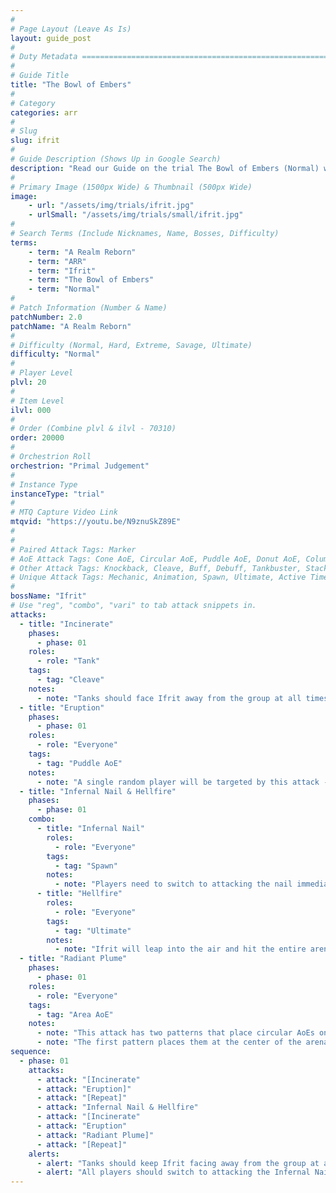 ```yaml
---
#
# Page Layout (Leave As Is)
layout: guide_post
#
# Duty Metadata ================================================================
#
# Guide Title
title: "The Bowl of Embers"
#
# Category
categories: arr
#
# Slug
slug: ifrit
#
# Guide Description (Shows Up in Google Search)
description: "Read our Guide on the trial The Bowl of Embers (Normal) where you'll face off against Ifrit."
#
# Primary Image (1500px Wide) & Thumbnail (500px Wide)
image:
    - url: "/assets/img/trials/ifrit.jpg"
    - urlSmall: "/assets/img/trials/small/ifrit.jpg"
#
# Search Terms (Include Nicknames, Name, Bosses, Difficulty)
terms:
    - term: "A Realm Reborn"
    - term: "ARR"
    - term: "Ifrit"
    - term: "The Bowl of Embers"
    - term: "Normal"
#
# Patch Information (Number & Name)
patchNumber: 2.0
patchName: "A Realm Reborn"
#
# Difficulty (Normal, Hard, Extreme, Savage, Ultimate)
difficulty: "Normal"
#
# Player Level
plvl: 20
#
# Item Level
ilvl: 000
#
# Order (Combine plvl & ilvl - 70310)
order: 20000
#
# Orchestrion Roll
orchestrion: "Primal Judgement"
#
# Instance Type
instanceType: "trial"
#
# MTQ Capture Video Link
mtqvid: "https://youtu.be/N9znuSkZ89E"
#
#
# Paired Attack Tags: Marker
# AoE Attack Tags: Cone AoE, Circular AoE, Puddle AoE, Donut AoE, Column AoE, Area AoE, Point Blank AoE, Raid Wide AoE, Proximity AoE
# Other Attack Tags: Knockback, Cleave, Buff, Debuff, Tankbuster, Stack, Spread, Tether, Stun
# Unique Attack Tags: Mechanic, Animation, Spawn, Ultimate, Active Time Maneuver
#
bossName: "Ifrit"
# Use "reg", "combo", "vari" to tab attack snippets in.
attacks:
  - title: "Incinerate"
    phases:
      - phase: 01
    roles:
      - role: "Tank"
    tags:
      - tag: "Cleave"
    notes:
      - note: "Tanks should face Ifrit away from the group at all times to avoid hitting them with this wide cleave."
  - title: "Eruption"
    phases:
      - phase: 01
    roles:
      - role: "Everyone"
    tags:
      - tag: "Puddle AoE"
    notes:
      - note: "A single random player will be targeted by this attack - it is indicated by glowing cracks below their feet - run out of the affected area as soon as possible."
  - title: "Infernal Nail & Hellfire"
    phases:
      - phase: 01
    combo:
      - title: "Infernal Nail"
        roles:
          - role: "Everyone"
        tags:
          - tag: "Spawn"
        notes:
          - note: "Players need to switch to attacking the nail immediately after it spawns - if it is left alive when Ifrit casts Hellfire, the party will wipe."
      - title: "Hellfire"
        roles:
          - role: "Everyone"
        tags:
          - tag: "Ultimate"
        notes:
          - note: "Ifrit will leap into the air and hit the entire arena with a fire AoE - kill the Infernal Nail to avoid death and heal/cooldown as necessary."
  - title: "Radiant Plume"
    phases:
      - phase: 01
    roles:
      - role: "Everyone"
    tags:
      - tag: "Area AoE"
    notes:
      - note: "This attack has two patterns that place circular AoEs on large portions of the arena."
      - note: "The first pattern places them at the center of the arena, while the second pattern places them around the outer edge - avoid as necessary."
sequence:
  - phase: 01
    attacks:
      - attack: "[Incinerate"
      - attack: "Eruption]"
      - attack: "[Repeat]"
      - attack: "Infernal Nail & Hellfire"
      - attack: "[Incinerate"
      - attack: "Eruption"
      - attack: "Radiant Plume]"
      - attack: "[Repeat]"
    alerts:
      - alert: "Tanks should keep Ifrit facing away from the group at all times."
      - alert: "All players should switch to attacking the Infernal Nail as soon as it spawns to avoid death during Hellfire."
---
```

